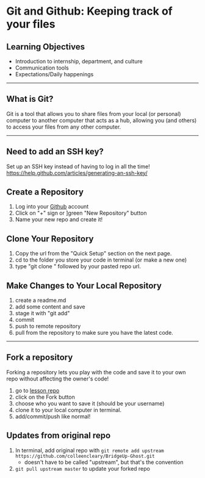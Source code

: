 # Git and Github: Keeping track of your files

## Learning Objectives

- Introduction to internship, department, and culture
- Communication tools
- Expectations/Daily happenings

<hr>

## What is Git?

Git is a tool that allows you to share files from your local (or personal) computer to another computer that acts as a hub, allowing you (and others) to access your files from any other computer.

<hr>

## Need to add an SSH key?
Set up an SSH key instead of having to log in all the time!
 https://help.github.com/articles/generating-an-ssh-key/

## Create a Repository

 1. Log into your [Github](https://github.com/) account
 2. Click on "+" sign or ]green "New Repository" button
 3. Name your new repo and create it!

## Clone Your Repository

 1. Copy the url from the "Quick Setup" section on the next page.
 2. cd to the folder you store your code in terminal (or make a new one)
 3. type "git clone " followed by your pasted repo url.

## Make Changes to Your Local Repository
 1. create a readme.md
 2. add some content and save
 3. stage it with "git add"
 4. commit
 5. push to remote repository
 6. pull from the repository to make sure you have the latest code.

 <hr>

## Fork a repository

Forking a repository lets you play with the code and save it to your own repo without affecting the owner's code!

 1. go to [lesson repo](https://github.com/colleencleary/BridgeUp-Ghost.git)
 2. click on the Fork button
 3. choose who you want to save it (should be your username)
 4. clone it to your local computer in terminal.
 5. add/commit/push like normal!

## Updates from original repo

 1. In terminal, add original repo with `git remote add upstream https://github.com/colleencleary/BridgeUp-Ghost.git`
    - doesn't have to be called "upstream", but that's the convention
 2. `git pull upstream master` to update your forked repo
